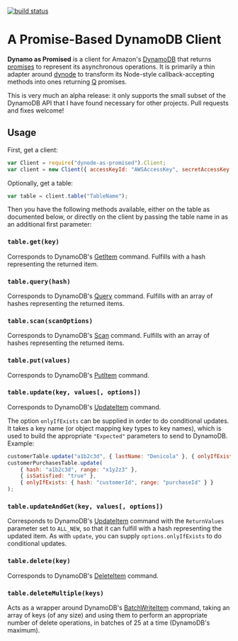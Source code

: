[![build status](https://secure.travis-ci.org/domenic/dynamo-as-promised.png)](http://travis-ci.org/domenic/dynamo-as-promised)
# A Promise-Based DynamoDB Client

**Dynamo as Promised** is a client for Amazon's [DynamoDB] that returns [promises][promises-presentation] to represent
its asynchronous operations. It is primarily a thin adapter around [dynode][] to transform its Node-style
callback-accepting methods into ones returning [Q][] promises.

This is very much an alpha release: it only supports the small subset of the DynamoDB API that I have found necessary
for other projects. Pull requests and fixes welcome!

## Usage

First, get a client:

```js
var Client = require("dynode-as-promised").Client;
var client = new Client({ accessKeyId: "AWSAccessKey", secretAccessKey: "SecretAccessKey" });
```

Optionally, get a table:

```js
var table = client.table("TableName");
```

Then you have the following methods available, either on the table as documented below, or directly on the client by
passing the table name in as an additional first parameter:

### `table.get(key)`

Corresponds to DynamoDB's [GetItem][] command. Fulfills with a hash representing the returned item.

### `table.query(hash)`

Corresponds to DynamoDB's [Query][] command. Fulfills with an array of hashes representing the returned items.

### `table.scan(scanOptions)`

Corresponds to DynamoDB's [Scan][] command. Fulfills with an array of hashes representing the returned items.

### `table.put(values)`

Corresponds to DynamoDB's [PutItem][] command.

### `table.update(key, values[, options])`

Corresponds to DynamoDB's [UpdateItem][] command.

The option `onlyIfExists` can be supplied in order to do conditional updates. It takes a key name (or object mapping
key types to key names), which is used to build the appropriate `"Expected"` parameters to send to DynamoDB. Example:

```js
customerTable.update("a1b2c3d", { lastName: "Denicola" }, { onlyIfExists: "customerId" });
customerPurchasesTable.update(
    { hash: "a1b2c3d", range: "x1y2z3" },
    { isSatisfied: "true" },
    { onlyIfExists: { hash: "customerId", range: "purchaseId" } }
);
```

### `table.updateAndGet(key, values[, options])`

Corresponds to DynamoDB's [UpdateItem][] command with the `ReturnValues` parameter set to `ALL_NEW`, so that
it can fulfill with a hash representing the updated item. As with `update`, you can supply `options.onlyIfExists` to
do conditional updates.

### `table.delete(key)`

Corresponds to DynamoDB's [DeleteItem][] command.

### `table.deleteMultiple(keys)`

Acts as a wrapper around DynamoDB's [BatchWriteItem][] command, taking an array of keys (of any size) and
using them to perform an appropriate number of delete operations, in batches of 25 at a time (DynamoDB's maximum).



[DynamoDB]: docs.amazonwebservices.com/amazondynamodb/latest/developerguide/Introduction.html?r=5378
[promises-presentation]: http://www.slideshare.net/domenicdenicola/callbacks-promises-and-coroutines-oh-my-the-evolution-of-asynchronicity-in-javascript
[dynode]: https://github.com/Wantworthy/dynode
[Q]: https://github.com/kriskowal/q

[GetItem]: http://docs.amazonwebservices.com/amazondynamodb/latest/developerguide/API_GetItem.html
[PutItem]: http://docs.amazonwebservices.com/amazondynamodb/latest/developerguide/API_PutItem.html
[UpdateItem]: http://docs.amazonwebservices.com/amazondynamodb/latest/developerguide/API_UpdateItem.html
[DeleteItem]: http://docs.amazonwebservices.com/amazondynamodb/latest/developerguide/API_DeleteItem.html
[Query]: http://docs.amazonwebservices.com/amazondynamodb/latest/developerguide/API_Query.html
[Scan]: http://docs.amazonwebservices.com/amazondynamodb/latest/developerguide/API_Scan.html
[BatchWriteItem]: http://docs.amazonwebservices.com/amazondynamodb/latest/developerguide/API_BatchWriteItem.html
